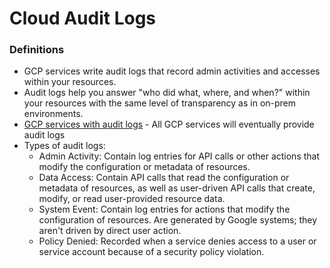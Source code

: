 # Cloud Audit Logs

### Definitions
* GCP services write audit logs that record admin activities and accesses within your resources.
* Audit logs help you answer "who did what, where, and when?" within your resources with the same level of transparency as in on-prem environments.
* [GCP services with audit logs](https://cloud.google.com/logging/docs/audit/services) - All GCP services will eventually provide audit logs
* Types of audit logs:
    * Admin Activity: Contain log entries for API calls or other actions that modify the configuration or metadata of resources.
    * Data Access: Contain API calls that read the configuration or metadata of resources, as well as user-driven API calls that create, modify, or read user-provided resource data.
    * System Event: Contain log entries for actions that modify the configuration of resources. Are generated by Google systems; they aren't driven by direct user action.
    * Policy Denied: Recorded when a service denies access to a user or service account because of a security policy violation.
